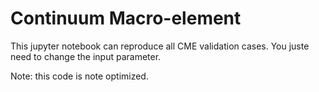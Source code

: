 # Continuum Macro-element

This jupyter notebook can reproduce all CME validation cases. You juste need to change the input parameter. 

Note: this code is note optimized.
